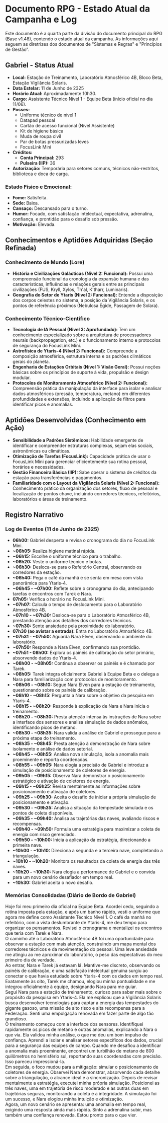 # **Documento RPG \- Estado Atual da Campanha e Log**

Este documento é a quarta parte da divisão do documento principal do RPG (Base v1.48), contendo o estado atual da campanha. As informações aqui seguem as diretrizes dos documentos de "Sistemas e Regras" e "Princípios de Gestão".

## **Gabriel \- Status Atual**

* **Local:** Estação de Treinamento, Laboratório Atmosférico 4B, Bloco Beta, Estação Vigilância Solaris.  
* **Data Estelar:** 11 de Junho de 2325  
* **Horário Atual:** Aproximadamente 10h30.  
* **Cargo:** Assistente Técnico Nível 1 \- Equipe Beta (início oficial no dia 11/06).  
* **Posses:**  
  * Uniforme técnico de nível 1  
  * Datapad pessoal  
  * Cartão de acesso funcional (Nível Assistente)  
  * Kit de higiene básica  
  * Muda de roupa civil  
  * Par de botas pressurizadas leves  
  * FocusLink Mini  
* **Créditos:**  
  * **Conta Principal:** 293  
  * **Pulseira (IIP):** 36  
* **Autorização:** Temporária para setores comuns, técnicos não-restritos, biblioteca e doca de carga.

### **Estado Físico e Emocional:**

* **Fome:** Satisfeita.  
* **Sede:** Baixa.  
* **Cansaço:** Descansado para o turno.  
* **Humor:** Focado, com satisfação intelectual, expectativa, adrenalina, confiança, e prontidão para o desafio sob pressão.  
* **Motivação:** Elevada.

## **Conhecimentos e Aptidões Adquiridas (Seção Refinada)**

### **Conhecimento de Mundo (Lore)**

* **História e Civilizações Galácticas (Nível 2: Funcional):** Possui uma compreensão funcional da cronologia da expansão humana e das características, influências e relações gerais entre as principais civilizações (FUS, Kryll, Xylos, Th'al, K'tharr, Luminaris).  
* **Geografia do Setor de Ytaris (Nivel 2: Funcional):** Entende a disposição dos corpos celestes no sistema, a posição da Vigilância Solaris, e os pontos de referência próximos (Nebulosa Égide, Passagem de Solara).

### **Conhecimento Técnico-Científico**

* **Tecnologia de IA Pessoal (Nivel 3: Aprofundado):** Tem um conhecimento especializado sobre a arquitetura de processadores neurais (backpropagation, etc.) e o funcionamento interno e protocolos de segurança do FocusLink Mini.  
* **Astrofísica de Ytaris-4 (Nível 2: Funcional):** Compreende a composição atmosférica, estrutura interna e os padrões climáticos gerais do planeta.  
* **Engenharia de Estações Orbitais (Nível 1: Visão Geral):** Possui noções básicas sobre os princípios de suporte à vida, propulsão e design modular.  
* **Protocolos de Monitoramento Atmosférico (Nível 2: Funcional):** Compreensão prática da manipulação da interface para isolar e analisar dados atmosféricos (pressão, temperatura, metano) em diferentes profundidades e extensões, incluindo a aplicação de filtros para identificar picos e anomalias.

## **Aptidões Desenvolvidas (Conhecimento em Ação)**

* **Sensibilidade a Padrões Sistêmicos:** Habilidade emergente de identificar e compreender estruturas complexas, sejam elas sociais, astronômicas ou climáticas.  
* **Otimização de Tarefas (FocusLink):** Capacidade prática de usar o FocusLink Mini para gerenciar eficientemente sua rotina pessoal, horários e necessidades.  
* **Gestão Financeira Básica (IIP):** Sabe operar o sistema de créditos da estação para transferências e pagamentos.  
* **Familiaridade com o Layout da Vigilância Solaris (Nível 2: Funcional):** Conhecimento prático da organização dos setores, fluxo de pessoal e localização de pontos chave, incluindo corredores técnicos, refeitórios, laboratórios e áreas de treinamento.

## **Registro Narrativo**

### **Log de Eventos (11 de Junho de 2325\)**

* **06h00:** Gabriel desperta e revisa o cronograma do dia no FocusLink Mini.  
* **\~06h05:** Realiza higiene matinal rápida.  
* **\~06h15:** Escolhe o uniforme técnico para o trabalho.  
* **\~06h20:** Veste o uniforme técnico e botas.  
* **\~06h30:** Desloca-se para o Refeitório Central, observando os corredores da estação.  
* **\~06h40:** Pega o café da manhã e se senta em mesa com vista panorâmica para Ytaris-4.  
* **\~06h45 \- \~07h00:** Reflete sobre o cronograma do dia, antecipando tarefas e encontros com Tarek e Nara.  
* **07h05:** Verifica o horário no FocusLink Mini.  
* **\~07h07:** Calcula o tempo de deslocamento para o Laboratório Atmosférico 4B.  
* **\~07h10 \- \~07h30:** Desloca-se para o Laboratório Atmosférico 4B, prestando atenção aos detalhes dos corredores técnicos.  
* **\~07h30:** Sente ansiedade pela proximidade do laboratório.  
* **07h30 (ao avistar a entrada):** Entra no Laboratório Atmosférico 4B.  
* **\~07h31 \- \~07h50:** Aguarda Nara Elven, observando o ambiente do laboratório.  
* **\~07h50:** Responde a Nara Elven, confirmando sua prontidão.  
* **\~07h51 \- 08h00:** Explora os painéis de calibração do setor primário, absorvendo dados de Ytaris-4.  
* **\~08h00 \- \~08h05:** Continua a observar os painéis e é chamado por Tarek.  
* **\~08h05:** Tarek integra oficialmente Gabriel à Equipe Beta e o delega a Nara para familiarização com protocolos de monitoramento.  
* **\~08h06 \- \~08h10:** Segue Nara Elven para a estação de treinamento, questionando sobre os painéis de calibração.  
* **\~08h10 \- \~08h15:** Pergunta a Nara sobre o objetivo da pesquisa em Ytaris-4.  
* **\~08h15 \- \~08h20:** Responde à explicação de Nara e Nara inicia o treinamento.  
* **\~08h20 \- \~08h30:** Presta atenção intensa às instruções de Nara sobre a interface dos sensores e analisa simulação de dados anômalos, identificando picos de metano.  
* **\~08h30 \- \~08h35:** Nara valida a análise de Gabriel e prossegue para a próxima etapa do treinamento.  
* **\~08h35 \- \~08h45:** Presta atenção à demonstração de Nara sobre isolamento e análise de dados setorial.  
* **\~08h45 \- \~08h55:** Analisa nova simulação, isola a anomalia mais proeminente e reporta coordenadas.  
* **\~08h55 \- \~09h05:** Nara elogia a precisão de Gabriel e introduz a simulação de posicionamento de coletores de energia.  
* **\~09h05 \- \~09h15:** Observa Nara demonstrar o posicionamento estratégico e ativação de coletores de energia.  
* **\~09h15 \- \~09h25:** Revisa mentalmente as informações sobre posicionamento e ativação de coletores.  
* **\~09h25 \- \~09h30:** Aceita o desafio de iniciar a própria simulação de posicionamento e ativação.  
* **\~09h30 \- \~09h35:** Analisa a situação da tempestade simulada e os pontos de coleta disponíveis.  
* **\~09h35 \- \~09h40:** Analisa as trajetórias das naves, avaliando riscos e recompensas.  
* **\~09h40 \- \~09h50:** Formula uma estratégia para maximizar a coleta de energia com risco gerenciado.  
* **\~09h50 \- \~10h00:** Inicia a aplicação da estratégia, direcionando a primeira nave.  
* **\~10h00 \- \~10h10:** Direciona a segunda e a terceira nave, completando a triangulação.  
* **\~10h10 \- \~10h20:** Monitora os resultados da coleta de energia das três naves.  
* **\~10h20 \- \~10h30:** Nara elogia a performance de Gabriel e o convida para um novo cenário desafiador em tempo real.  
* **\~10h30:** Gabriel aceita o novo desafio.

### **Memórias Consolidadas (Diário de Bordo de Gabriel)**

Hoje foi meu primeiro dia oficial na Equipe Beta. Acordei cedo, seguindo a rotina imposta pela estação, e após um banho rápido, vesti o uniforme que agora me define como Assistente Técnico Nível 1\. O café da manhã no refeitório, com a vista deslumbrante de Ytaris-4, me deu tempo para organizar os pensamentos. Revisei o cronograma e mentalizei os encontros que teria com Tarek e Nara.  
O caminho até o Laboratório Atmosférico 4B foi uma oportunidade para observar a estação com mais atenção, construindo um mapa mental dos corredores técnicos e da movimentação do pessoal. Uma leve ansiedade me atingiu ao me aproximar do laboratório, o peso das expectativas do meu primeiro dia de verdade.  
Ao entrar, Nara e Tarek já estavam lá. Mantive-me discreto, observando os painéis de calibração, e uma satisfação intelectual genuína surgiu ao conectar o que havia estudado sobre Ytaris-4 com os dados em tempo real. Exatamente às oito, Tarek me chamou, elogiou minha pontualidade e me integrou oficialmente à equipe, designando Nara para me guiar.  
Segui Nara para a estação de treinamento, curioso para saber mais sobre o propósito da pesquisa em Ytaris-4. Ela me explicou que a Vigilância Solaris busca desenvolver tecnologias para captar a energia das tempestades do gigante gasoso, uma missão de alto risco e alta recompensa para a Federação. Senti uma empolgação renovada em fazer parte de algo tão grandioso.  
O treinamento começou com a interface dos sensores. Identifiquei rapidamente os picos de metano e outras anomalias, explicando a Nara o que via. Ela validou minha análise, o que me deu um bom impulso de confiança. Aprendi a isolar e analisar setores específicos dos dados, crucial para a segurança das equipes de campo. Quando me desafiou a identificar a anomalia mais proeminente, encontrei um turbilhão de metano de 800 quilômetros no hemisfério sul, reportando suas coordenadas com precisão. Isso pareceu impressioná-la.  
Em seguida, o foco mudou para a mitigação: simular o posicionamento de coletores de energia. Observei Nara demonstrar, absorvendo cada detalhe sobre a triangulação, o alcance ideal e a sincronização. Depois de revisar mentalmente a estratégia, executei minha própria simulação. Posicionei as três naves, uma em trajetória de risco moderado e as outras duas em trajetórias seguras, monitorando a coleta e a integridade. A simulação foi um sucesso, e Nara elogiou minha intuição e otimização.  
Agora, um novo cenário se apresenta: uma anomalia em tempo real, exigindo uma resposta ainda mais rápida. Sinto a adrenalina subir, mas também uma confiança renovada. Estou pronto para o que vier.